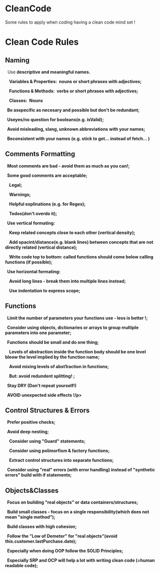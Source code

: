 # CleanCode
Some rules to apply when coding having a clean code mind set !

<h1>Clean Code Rules</h1>
<h2><bold>Naming</bold></h2>
<p>&nbsp;&nbsp;Use <b>descriptive and meaningful names.</p>
<p>&nbsp;&nbsp;&nbsp;&nbsp;<b>Variables & Properties:</b>&nbsp;&nbsp;nouns or short phrases with adjectives;</p>
<p>&nbsp;&nbsp;&nbsp;&nbsp;<b>Functions & Methods:</b>&nbsp;&nbsp;verbs or short phrases with adjectives;</p>
<p>&nbsp;&nbsp;&nbsp;&nbsp;<b>Classes:</b>&nbsp;&nbsp;Nouns</p>
<p>&nbsp;&nbsp;Be as<b>specific</b> as necesary and possible but don't be redundant;</p>
<p>&nbsp;&nbsp;Use<b>yes/no</b> question for booleans(e.g. isValid);</p>
<p>&nbsp;&nbsp;<b>Avoid misleading, slang, unknown abbreviations </b>with your names;</p>
<p>&nbsp;&nbsp;Be<b>consistent</b> with your names (e.g. stick to get... instead of fetch... )</p>
<h2>Comments Formatting</h2>
<p>&nbsp;&nbsp;<b>Most comments are bad - </b>avoid them as much as you can!;</p>
<p>&nbsp;&nbsp;Some good comments are<b> acceptable</b>;</p>
<p>&nbsp;&nbsp;&nbsp;&nbsp;<b>Legal</b>;</p>
<p>&nbsp;&nbsp;&nbsp;&nbsp;<b>Warnings</b>;</p>
<p>&nbsp;&nbsp;&nbsp;&nbsp;<b>Helpful explinations</b> (e.g. for Regex);</p>
<p>&nbsp;&nbsp;&nbsp;&nbsp;<b>Todos</b>(don't overdo it);</p>
<p>&nbsp;&nbsp;Use <b>vertical<b> formating:</p>
<p>&nbsp;&nbsp;&nbsp;&nbsp;Keep related concepts close to each other <b>(vertical density)</b>;</p>
<p>&nbsp;&nbsp;&nbsp;&nbsp;Add spacint/distance(e.g. blank lines) between concepts that are not directly related <b>(vertical distance)</b>;</p>
<p>&nbsp;&nbsp;&nbsp;&nbsp;Write code<b> top  to bottom</b>: called functions should come below calling functions (if possible);</p>
<p>&nbsp;&nbsp;Use <b>horizontal</b> formating:</p>
<p>&nbsp;&nbsp;&nbsp;&nbsp;<b>Avoid long lines </b>- break them into multiple lines instead;</p>
<p>&nbsp;&nbsp;&nbsp;&nbsp;Use <b>indentation</b> to express scope;</p>
<h2>Functions</h2>
<p>&nbsp;&nbsp;<b>Limit the number of parameters</b> your functions use - less is better !;</p>
<p>&nbsp;&nbsp;Consider using objects, dictionaries or arrays to <b>group multiple parameters into one parameter<b>;</p>
<p>&nbsp;&nbsp;Functions should be <b>small and do one thing<b>;</p>
<p>&nbsp;&nbsp;&nbsp;&nbsp;Levels of abstraction inside the function body should be <b>one level bleow the level implied by the function name</b>;</p>
<p>&nbsp;&nbsp;&nbsp;&nbsp;<b>Avoid mixing levels</b> of abst1raction in functions;</p>
<p>&nbsp;&nbsp;&nbsp;&nbsp;But: <b>avoid redundent splitting! </b>;</p>
<p>&nbsp;&nbsp;Stay <b>DRY</b> (Don't repeat yourself!)</p>
<p>&nbsp;&nbsp;<b>AVOID unexpected side effects !</b>/p> 
<h2>Control Structures & Errors</h2>
<p>&nbsp;&nbsp;Prefer <b> positive checks</b>;</p>
<p>&nbsp;&nbsp;Avoid <b>deep nesting</b>;</p>
<p>&nbsp;&nbsp;&nbsp;&nbsp;Consider using <b>"Guard"</b> statements;</p>
<p>&nbsp;&nbsp;&nbsp;&nbsp;Consider using <b>polimorfism</b> & <b>factory functions</b>;</p>
<p>&nbsp;&nbsp;&nbsp;&nbsp;<b>Extract control structures </b>into separate functions;</p>
<p>&nbsp;&nbsp;Consider using <b>"real" errors</b> (with error handling) instead of "synthetic errors" build with if statements;</p>  
<h2>Objects&Classes</h2>
<p>&nbsp;&nbsp;Focus on building <b>"real objects"</b> or <b>data containers/structures</b>;</p>
<p>&nbsp;&nbsp;Build <b>small classes</b> - focus on a <b>single responsibility</b>(which does not mean "single method");</p>
<p>&nbsp;&nbsp;Build classes with <b>high cohesion</b>;</p>
<p>&nbsp;&nbsp;Follow the <b>"Low of Demeter"</b> for <b>"real objects"</b>(avoid this.customer.lastPurchase.date);</p>
<p>&nbsp;&nbsp;Especially when doing <B>OOP</B> follow the <b>SOLID Principles</b>;</p>
<p>&nbsp;&nbsp;Especially <b>SRP</b> and <b>OCP</b> will help a lot with writing clean code (=human readable code);</p>
